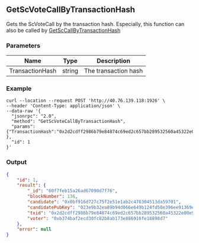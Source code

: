 ## GetScVoteCallByTransactionHash

Gets the ScVoteCall by the transaction hash. Especially, this function can also be called by [GetScCallByTransactionHash](GetScCallByTransactionHash.md)

### Parameters

| Name         | Type   | Description       |
| ---------------- | -------------- | ------- |
| TransactionHash | string | The transaction hash |

### Example
```shell
curl --location --request POST 'http://40.76.139.118:1926' \
--header 'Content-Type: application/json' \
--data-raw '{  
  "jsonrpc": "2.0",
  "method": "GetScVoteCallByTransactionHash",
  "params": {"TransactionHash":"0x2d2cdff2986b79e84874c69ed2c657bb289532560a45322e00e9b9be08396200" },
  "id": 1
}'
```

### Output

```json
{
    "id": 1,
    "result": {
        "_id": "60f7feb15a26ad67090d7f76",
        "blockNumber": 136,
        "candidate": "0x0bf916d727c75f2e51e1ab2c476304513da59701",
        "candidatePubKey": "023e9b32ea89b94d066e649b124fd50e396ee91369e8e2a6ae1b11c170d022256d",
        "txid": "0x2d2cdff2986b79e84874c69ed2c657bb289532560a45322e00e9b9be08396200",
        "voter": "0xb374baf2ecd30fc82b8ab173e886916fe18898d7"
    },
    "error": null
}
```




